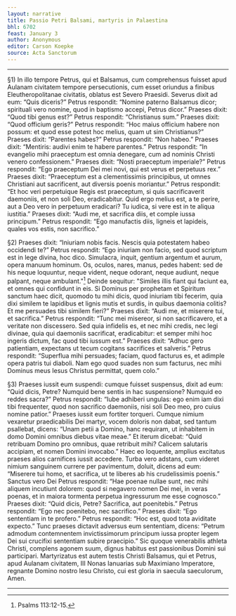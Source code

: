 ```yaml
---
layout: narrative
title: Passio Petri Balsami, martyris in Palaestina
bhl: 6702
feast: January 3
author: Anonymous
editor: Carson Koepke
source: Acta Sanctorum
---
```


---

§1) In illo tempore Petrus, qui et Balsamus, cum comprehensus fuisset apud Aulanam civitatem tempore persecutionis, cum esset oriundus a finibus Eleutheropolitanae civitatis, oblatus est Severo Praesidi. Severus dixit ad eum: “Quis diceris?” Petrus respondit: “Nomine paterno Balsamus dicor; spirituali vero nomine, quod in baptismo accepi, Petrus dicor.” Praeses dixit: “Quod tibi genus est?” Petrus respondit: “Christianus sum.” Praeses dixit: “Quod officium geris?” Petrus respondit: “Hoc maius officium habere non possum: et quod esse potest hoc melius, quam ut sim Christianus?” Praeses dixit: “Parentes habes?” Petrus respondit: “Non habeo.” Praeses dixit: “Mentiris: audivi enim te habere parentes.” Petrus respondit: “In evangelio mihi praeceptum est omnia denegare, cum ad nominis Christi venero confessionem.” Praeses dixit: “Nosti praeceptum imperiale?” Petrus respondit: “Ego praeceptum Dei mei novi, qui est verus et perpetuus rex.” Praeses dixit: “Praeceptum est a clementissimis principibus, ut omnes Christiani aut sacrificent, aut diversis poenis moriantur.” Petrus respondit: “Et hoc veri perpetuique Regis est praeceptum, si quis sacrificaverit daemoniis, et non soli Deo, eradicabitur. Quid ergo melius est, a te perire, aut a Deo vero in perpetuum eradicari? Tu iudica, si vere est in te aliqua iustitia.” Praeses dixit: “Audi me, et sacrifica diis, et comple iussa principum.” Petrus respondit: “Ego manufactis diis, ligneis et lapideis, quales vos estis, non sacrifico.”

§2) Praeses dixit: “Iniuriam nobis facis. Nescis quia potestatem habeo occidendi te?” Petrus respondit: “Ego iniuriam non facio, sed quod scriptum est in lege divina, hoc dico. Simulacra, inquit, gentium argentum et aurum, opera manuum hominum. Os, oculos, nares, manus, pedes habent: sed de his neque loquuntur, neque vident, neque odorant, neque audiunt, neque palpant, neque ambulant."[^1] Deinde sequitur: "Similes illis fiant qui faciunt ea, et omnes qui confidunt in eis. Si Dominus per prophetam et Spiritum sanctum haec dicit, quomodo tu mihi dicis, quod iniuriam tibi fecerim, quia dixi similem te lapidibus et lignis mutis et surdis, in quibus daemonia colitis? Et me persuades tibi similem fieri?” Praeses dixit: “Audi me, et miserere tui, et sacrifica.” Petrus respondit: “Tunc mei misereor, si non sacrificavero, et a veritate non discessero. Sed quia infidelis es, et nec mihi credis, nec legi divinae, quia qui daemoniis sacrificat, eradicabitur: et semper mihi hoc ingeris dictum, fac quod tibi iussum est.” Praeses dixit: “Adhuc gero patientiam, expectans ut tecum cogitans sacrifices et salveris.” Petrus respondit: “Superflua mihi persuades; faciam, quod facturus es, et adimple opera patris tui diaboli. Nam ego quod suades non sum facturus, nec mihi Dominus meus Iesus Christus permittat, quem colo.”

§3) Praeses iussit eum suspendi: cumque fuisset suspensus, dixit ad eum: “Quid dicis, Petre? Numquid bene sentis in hac suspensione? Numquid eo reddes sacra?” Petrus respondit: “Iube adhiberi ungulas: ego enim iam dixi tibi frequenter, quod non sacrifico daemoniis, nisi soli Deo meo, pro cuius nomine patior.” Praeses iussit eum fortiter torqueri. Cumque nimium vexaretur praedicabilis Dei martyr, vocem doloris non dabat, sed tantum psallebat, dicens: “Unam petii a Domino, hanc requiram, ut inhabitem in domo Domini omnibus diebus vitae meae.” Et iterum dicebat: “Quid retribuam Domino pro omnibus, quae retribuit mihi? Calicem salutaris accipiam, et nomen Domini invocabo.” Haec eo loquente, amplius excitatus praeses alios carnifices iussit accedere. Turba vero adstans, cum videret nimium sanguinem currere per pavimentum, doluit, dicens ad eum: “Miserere tui homo, et sacrifica, ut te liberes ab his crudelissimis poenis.” Sanctus vero Dei Petrus respondit: “Hae poenae nullae sunt, nec mihi aliquem incutiunt dolorem: quod si negavero nomen Dei mei, in veras poenas, et in maiora tormenta perpetua ingressurum me esse cognosco.” Praeses dixit: “Quid dicis, Petre? Sacrifica, aut poenitebis.” Petrus respondit: “Ego nec poenitebo, nec sacrifico.” Praeses dixit: “Ego sententiam in te profero.” Petrus respondit: “Hoc est, quod tota aviditate expecto.” Tunc praeses dictavit adversus eum sententiam, dicens: “Petrum admodum contemnentem invictissimorum principum iussa propter legem Dei sui crucifixi sententiam subire praecipio.” Sic quoque venerabilis athleta Christi, complens agonem suum, dignus habitus est passionibus Domini sui participari. Martyrizatus est autem testis Christi Balsamus, qui et Petrus, apud Aulanam civitatem, III Nonas Ianuarias sub Maximiano Imperatore, regnante Domino nostro Iesu Christo, cui est gloria in saecula saeculorum, Amen.

---

[^1]: Psalms 113:12-15.
